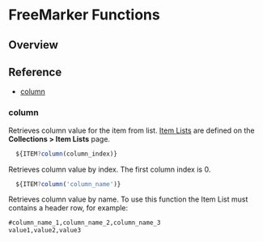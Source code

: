 # FreeMarker Functions

## Overview

## Reference

* [column](#column)

### column

Retrieves column value for the item from list. [Item Lists](./collections.md#item-lists) are defined on the **Collections > Item Lists** page.

```javascript
  ${ITEM?column(column_index)}
```

Retrieves column value by index. The first column index is 0.

```javascript
  ${ITEM?column('column_name')}
```

Retrieves column value by name. To use this function the Item List must contains a header row, for example:

```txt
#column_name_1,column_name_2,column_name_3
value1,value2,value3
```
